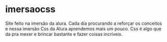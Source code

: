 # imersaocss
Site feito na imersão da alura.
Cada dia procurando a reforçar os conceitos e nessa imersão Css da Alura aprendemos mais um pouco.
Css é algo que da pra mexer e brincar bastante e fazer coisas incríveis.
